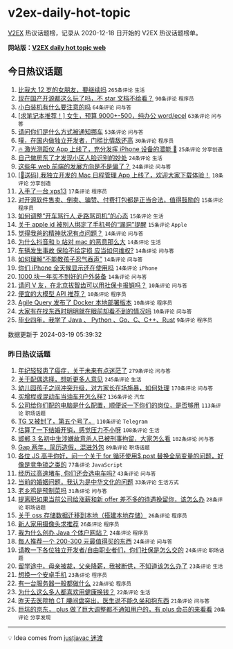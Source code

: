 # v2ex-daily-hot-topic

[V2EX](https://www.v2ex.com/) 热议话题榜，记录从 2020-12-18 日开始的 V2EX 热议话题榜单。

**网站版：[V2EX daily hot topic web](https://boojack.github.io/v2ex-daily-hot-topic-web/)**

## 今日热议话题

<!-- TODAY BEGIN -->

1. [比我大 12 岁的女朋友，要继续吗](https://www.v2ex.com/t/1024951) `265条评论` `生活`
1. [现在国产开源都这么玩了吗，不 star 文档不给看？](https://www.v2ex.com/t/1024935) `90条评论` `程序员`
1. [小白装机有什么要注意的吗](https://www.v2ex.com/t/1024917) `64条评论` `问与答`
1. [[求笔记本推荐！] 女生，预算 9000+-500，纯办公 word/ecel](https://www.v2ex.com/t/1024975) `63条评论` `问与答`
1. [请问你们是什么方式被通知挪车](https://www.v2ex.com/t/1024932) `53条评论` `问与答`
1. [噗，在国内做独立开发者，门槛比情敌还高](https://www.v2ex.com/t/1025007) `30条评论` `程序员`
1. [🔥 激光测距仪 App 上线了，充分发挥 iPhone 设备的潜能 🤯](https://www.v2ex.com/t/1024911) `25条评论` `分享创造`
1. [自己做房东了才发现小区人脸识别的妙处](https://www.v2ex.com/t/1024995) `24条评论` `生活`
1. [这些年 web 前端的发展方向是不是偏了？](https://www.v2ex.com/t/1024973) `24条评论` `问与答`
1. [[🎁送码] 我独立开发的 Mac 日程管理 App 上线了，欢迎大家下载体验！](https://www.v2ex.com/t/1024956) `18条评论` `分享创造`
1. [入手了一台 xps13](https://www.v2ex.com/t/1024966) `17条评论` `程序员`
1. [对开源软件售卖、倒卖、骗赞、付费打包都是正当合法，值得鼓励的](https://www.v2ex.com/t/1024977) `15条评论` `程序员`
1. [如何调整“开车骂行人,走路骂司机”的心态](https://www.v2ex.com/t/1024924) `15条评论` `生活`
1. [关于 apple id 被别人绑定了手机号的“漏洞”提醒](https://www.v2ex.com/t/1024913) `15条评论` `Apple`
1. [觉得我爸的精神状况有点问题？](https://www.v2ex.com/t/1025022) `14条评论` `问与答`
1. [为什么抖音和 b 站对 mac 的恶意那么大](https://www.v2ex.com/t/1025014) `14条评论` `生活`
1. [车辆发生事故 保险不给定损 应当如何维权?](https://www.v2ex.com/t/1024974) `14条评论` `问与答`
1. [如何理解“不能教孩子忍气吞声”](https://www.v2ex.com/t/1024939) `14条评论` `问与答`
1. [你们 iPhone 全天候显示还在使用吗](https://www.v2ex.com/t/1024936) `14条评论` `iPhone`
1. [1000 块一年买不到好的户外装备](https://www.v2ex.com/t/1024929) `14条评论` `问与答`
1. [请问 V 友，在北京拔智齿可以用社保卡报销吗？](https://www.v2ex.com/t/1024965) `10条评论` `问与答`
1. [便宜的大模型 API 推荐？](https://www.v2ex.com/t/1024958) `10条评论` `程序员`
1. [Agile Query 发布了 Docker 本地部署版本](https://www.v2ex.com/t/1024933) `10条评论` `程序员`
1. [大家有在找东西时明明就在眼前却看不到的情况吗](https://www.v2ex.com/t/1024925) `10条评论` `问与答`
1. [毕业四年，我学了 Java 、 Python 、Go、C、C++、Rust](https://www.v2ex.com/t/1024915) `9条评论` `程序员`

数据更新于 2024-03-19 05:39:32

<!-- TODAY END -->

### 昨日热议话题

<!-- YESTERDAY BEGIN -->

1. [年纪轻轻患了癌症，关于未来有点迷茫了](https://www.v2ex.com/t/1024660) `279条评论` `问与答`
1. [关于配偶选择，想听更多人意见](https://www.v2ex.com/t/1024591) `245条评论` `生活`
1. [幼儿园孩子之间冲突升级，对方家长在场施暴，如何处理](https://www.v2ex.com/t/1024723) `170条评论` `问与答`
1. [买增程或混动车当油车开怎么样?](https://www.v2ex.com/t/1024601) `136条评论` `汽车`
1. [公司给你们配的电脑是什么配置，顺便说一下你们的岗位，是否够用](https://www.v2ex.com/t/1024571) `113条评论` `职场话题`
1. [TG 又被封了，第五个号了。](https://www.v2ex.com/t/1024560) `110条评论` `Telegram`
1. [估算了一下结婚开销，感觉压力不小呀](https://www.v2ex.com/t/1024602) `108条评论` `生活`
1. [邯郸 3 名初中生涉嫌故意杀人已被刑事拘留，大家怎么看](https://www.v2ex.com/t/1024667) `102条评论` `问与答`
1. [Gap 两年，简历造假，混进外包](https://www.v2ex.com/t/1024664) `89条评论` `职场话题`
1. [各位 JS 高手你好，问一个关于 for 循环使用$.post 替换全局变量的问题，好像是竞争锁之类的](https://www.v2ex.com/t/1024619) `77条评论` `JavaScript`
1. [经历过高速堵车, 你们还会选电车吗?](https://www.v2ex.com/t/1024800) `43条评论` `问与答`
1. [当前的婚姻问题，我认为是中华文化的问题](https://www.v2ex.com/t/1024784) `33条评论` `生活方式`
1. [老乡鸡是预制菜吗](https://www.v2ex.com/t/1024570) `31条评论` `问与答`
1. [提离职如果当前公司给涨薪和新 offer 差不多的待遇挽留你，该怎么办](https://www.v2ex.com/t/1024774) `28条评论` `职场话题`
1. [关于 oss 存储数据迁移到本地（搭建本地存储）](https://www.v2ex.com/t/1024650) `26条评论` `程序员`
1. [新人家用摄像头求推荐](https://www.v2ex.com/t/1024596) `26条评论` `程序员`
1. [我为什么创办 Java 个体户网站？](https://www.v2ex.com/t/1024772) `24条评论` `程序员`
1. [每人推荐一个 200-300 元最值得买的东西](https://www.v2ex.com/t/1024767) `24条评论` `问与答`
1. [请教一下各位独立开发者/自由职业者们，你们社保是怎么交的](https://www.v2ex.com/t/1024562) `24条评论` `职场话题`
1. [留学途中，母亲被裁，父亲降薪，我被断供，不知道该怎么办了](https://www.v2ex.com/t/1024906) `23条评论` `生活`
1. [想换一个安卓手机](https://www.v2ex.com/t/1024574) `23条评论` `程序员`
1. [有一台服务器一般都做什么](https://www.v2ex.com/t/1024876) `22条评论` `程序员`
1. [为什么这么多人都喜欢用健康换钱？](https://www.v2ex.com/t/1024865) `22条评论` `生活`
1. [昨天去医院拍 CT 腰间盘突出，医生说不能久坐和抱东西](https://www.v2ex.com/t/1024572) `21条评论` `问与答`
1. [巨坑的京东， plus 做了巨大调整都不通知用户的，有 plus 会员的来看看](https://www.v2ex.com/t/1024748) `20条评论` `分享发现`

<!-- YESTERDAY END -->

---

💡 Idea comes from [justjavac 迷渡](https://github.com/justjavac/)
